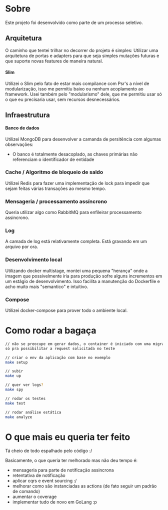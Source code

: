 # Sobre
Este projeto foi desenvolvido como parte de um processo seletivo.

## Arquitetura
O caminho que tentei trilhar no decorrer do projeto é simples: Utilizar uma arquitetura de portas e adapters para 
que seja simples mutações futuras e que suporte novas features de maneira natural.

#### Slim
Utilizei o Slim pelo fato de estar mais compilance com Psr's a nível de modularização,
isso me permitiu baixo ou nenhum acoplamento ao framework.
Usei também pelo "modularismo" dele, que me permitiu usar só o que eu precisaria usar, sem recursos desnecessários.

## Infraestrutura
#### Banco de dados
Utilizei MongoDB para desenvolver a camanda de persitência com algumas observações:
* O banco é totalmente desacoplado, as chaves primárias não referenciam o identificador de entidade

### Cache / Algoritmo de bloqueio de saldo
Utilizei Redis para fazer uma implementação de lock para impedir que sejam feitas várias transações ao mesmo tempo.

### Mensageria / processamento assíncrono
Queria utilizar algo como RabbitMQ para enfileirar processamento assincrono.

### Log
A camada de log está relativamente completa. Está gravando em um arquivo por ora.

### Desenvolvimento local
Utilizando docker multistage, montei uma pequena "herança" onde a imagem que possivelmente iria para produção sofre
alguns incrementos em um estágio de desenvolvimento. Isso facilita a manutenção
do Dockerfile e acho muito mais "semantico" e intuitivo.

### Compose
Utilizei docker-compose para prover todo o ambiente local.

# Como rodar a bagaça
```sh
// não se preocupe em gerar dados, o container é iniciado com uma migration
só pra possibilitar a request solicitada no teste

// criar o env da aplicação com base no exemplo
make setup

// subir
make up

// quer ver logs?
make spy

// rodar os testes
make test

// rodar análise estática
make analyze
```

# O que mais eu queria ter feito
Tá cheio de todo espalhado pelo código :/

Basicamente, o que queria ter melhorado mas não deu tempo é:
* mensageria para parte de notificação assincrona
* retentativa de notificação
* aplicar cqrs e event sourcing :/
* melhorar como são instanciadas as actions (de fato seguir um padrão de comando)
* aumentar o coverage
* implementar tudo de novo em GoLang :p
